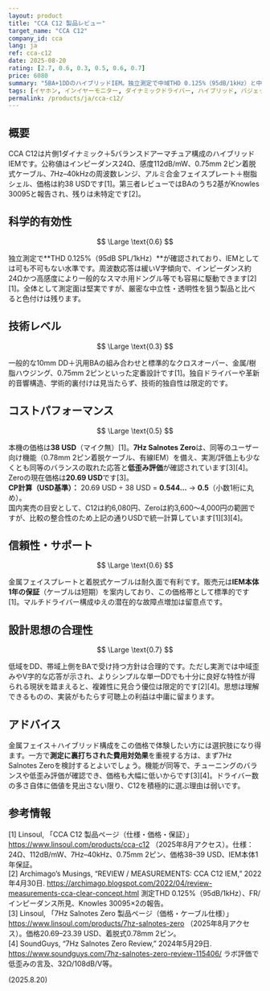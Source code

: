 ```yaml
---
layout: product
title: "CCA C12 製品レビュー"
target_name: "CCA C12"
company_id: cca
lang: ja
ref: cca-c12
date: 2025-08-20
rating: [2.7, 0.6, 0.3, 0.5, 0.6, 0.7]
price: 6080
summary: "5BA+1DDのハイブリッドIEM。独立測定で中域THD 0.125%（95dB/1kHz）と中程度の歪みが確認され、技術的独自性は乏しい一方、単一DDの廉価代替（7Hz Salnotes Zero）に対してコスト優位性は弱いです。"
tags: [イヤホン, インイヤーモニター, ダイナミックドライバー, ハイブリッド, バジェットオーディオ, バランスドアーマチュア]
permalink: /products/ja/cca-c12/
---
```

## 概要

CCA C12は片側1ダイナミック＋5バランスドアーマチュア構成のハイブリッドIEMです。公称値はインピーダンス24Ω、感度112dB/mW、0.75mm 2ピン着脱式ケーブル、7Hz–40kHzの周波数レンジ、アルミ合金フェイスプレート＋樹脂シェル、価格は約38 USDです[1]。第三者レビューではBAのうち2基がKnowles 30095と報告され、残りは未特定です[2]。

## 科学的有効性

$$ \Large \text{0.6} $$

独立測定で**THD 0.125%（95dB SPL/1kHz）**が確認されており、IEMとしては可も不可もない水準です。周波数応答は緩いV字傾向で、インピーダンス約24Ωかつ高感度により一般的なスマホ用ドングル等でも容易に駆動できます[2][1]。全体として測定面は堅実ですが、厳密な中立性・透明性を狙う製品と比べると色付けは残ります。

## 技術レベル

$$ \Large \text{0.3} $$

一般的な10mm DD＋汎用BAの組み合わせと標準的なクロスオーバー、金属/樹脂ハウジング、0.75mm 2ピンといった定番設計です[1]。独自ドライバーや革新的音響構造、学術的裏付けは見当たらず、技術的独自性は限定的です。

## コストパフォーマンス

$$ \Large \text{0.5} $$

本機の価格は**38 USD**（マイク無）[1]。**7Hz Salnotes Zero**は、同等のユーザー向け機能（0.78mm 2ピン着脱ケーブル、有線IEM）を備え、実測/評価上も少なくとも同等のバランスの取れた応答と**低歪み評価**が確認されています[3][4]。Zeroの現在価格は**20.69 USD**です[3]。  
**CP計算（USD基準）：** 20.69 USD ÷ 38 USD = **0.544…** → **0.5**（小数1桁に丸め）。  
国内実売の目安として、C12は約6,080円、Zeroは約3,600〜4,000円の範囲ですが、比較の整合性のため上記の通りUSDで統一計算しています[1][3][4]。

## 信頼性・サポート

$$ \Large \text{0.6} $$

金属フェイスプレートと着脱式ケーブルは耐久面で有利です。販売元は**IEM本体1年の保証**（ケーブルは短期）を案内しており、この価格帯として標準的です[1]。マルチドライバー構成ゆえの潜在的な故障点増加は留意点です。

## 設計思想の合理性

$$ \Large \text{0.7} $$

低域をDD、帯域上側をBAで受け持つ方針は合理的です。ただし実測では中域歪みやV字的な応答が示され、よりシンプルな単一DDでも十分に良好な特性が得られる現状を踏まえると、複雑性に見合う優位は限定的です[2][4]。思想は理解できるものの、実装がもたらす可聴上の利益は中庸に留まります。

## アドバイス

金属フェイス＋ハイブリッド構成をこの価格で体験したい方には選択肢になり得ます。一方で**測定に裏打ちされた費用対効果**を重視する方は、まず7Hz Salnotes Zeroを検討するとよいでしょう。機能が同等で、チューニングのバランスや低歪み評価が確認でき、価格も大幅に低いからです[3][4]。ドライバー数の多さ自体に価値を見出さない限り、C12を積極的に選ぶ理由は弱いです。

## 参考情報

[1] Linsoul, 「CCA C12 製品ページ（仕様・価格・保証）」 https://www.linsoul.com/products/cca-c12 （2025年8月アクセス）。仕様：24Ω、112dB/mW、7Hz–40kHz、0.75mm 2ピン、価格38–39 USD、IEM本体1年保証。  
[2] Archimago’s Musings, “REVIEW / MEASUREMENTS: CCA C12 IEM,” 2022年4月30日. https://archimago.blogspot.com/2022/04/review-measurements-cca-clear-concept.html 測定THD 0.125%（95dB/1kHz）、FR/インピーダンス所見、Knowles 30095×2の報告。  
[3] Linsoul, 「7Hz Salnotes Zero 製品ページ（価格・ケーブル仕様）」 https://www.linsoul.com/products/7hz-salnotes-zero （2025年8月アクセス）。価格20.69–23.39 USD、着脱式0.78mm 2ピン。  
[4] SoundGuys, “7Hz Salnotes Zero Review,” 2024年5月29日. https://www.soundguys.com/7hz-salnotes-zero-review-115406/ ラボ評価で低歪みの言及、32Ω/108dB/V等。

(2025.8.20)

